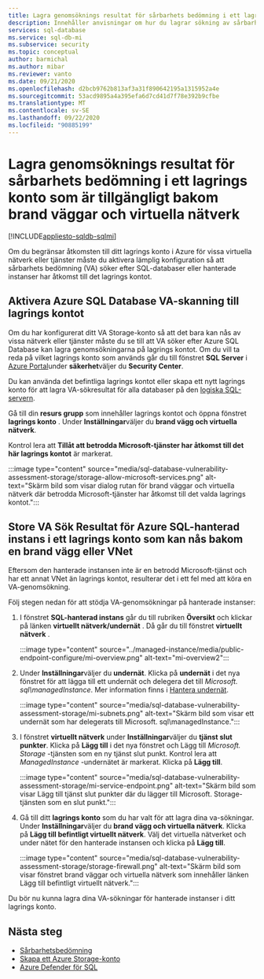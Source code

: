 ```yaml
---
title: Lagra genomsöknings resultat för sårbarhets bedömning i ett lagrings konto som är tillgängligt bakom brand väggar och virtuella nätverk
description: Innehåller anvisningar om hur du lagrar sökning av sårbarhets bedömning (VA) i ett lagrings konto som kan nås via en brand vägg eller ett virtuellt nätverk
services: sql-database
ms.service: sql-db-mi
ms.subservice: security
ms.topic: conceptual
author: barmichal
ms.author: mibar
ms.reviewer: vanto
ms.date: 09/21/2020
ms.openlocfilehash: d2bcb9762b813af3a31f890642195a1315952a4e
ms.sourcegitcommit: 53acd9895a4a395efa6d7cd41d7f78e392b9cfbe
ms.translationtype: MT
ms.contentlocale: sv-SE
ms.lasthandoff: 09/22/2020
ms.locfileid: "90885199"
---
```

# <a name="store-vulnerability-assessment-scan-results-in-a-storage-account-accessible-behind-firewalls-and-vnets"></a>Lagra genomsöknings resultat för sårbarhets bedömning i ett lagrings konto som är tillgängligt bakom brand väggar och virtuella nätverk
[!INCLUDE[appliesto-sqldb-sqlmi](../includes/appliesto-sqldb-sqlmi.md)]

Om du begränsar åtkomsten till ditt lagrings konto i Azure för vissa virtuella nätverk eller tjänster måste du aktivera lämplig konfiguration så att sårbarhets bedömning (VA) söker efter SQL-databaser eller hanterade instanser har åtkomst till det lagrings kontot.

## <a name="enable-azure-sql-database-va-scanning-access-to-the-storage-account"></a>Aktivera Azure SQL Database VA-skanning till lagrings kontot

Om du har konfigurerat ditt VA Storage-konto så att det bara kan nås av vissa nätverk eller tjänster måste du se till att VA söker efter Azure SQL Database kan lagra genomsökningarna på lagrings kontot. Om du vill ta reda på vilket lagrings konto som används går du till fönstret **SQL Server** i [Azure Portal](https://portal.azure.com)under **säkerhet**väljer du **Security Center**.

Du kan använda det befintliga lagrings kontot eller skapa ett nytt lagrings konto för att lagra VA-sökresultat för alla databaser på den [logiska SQL-servern](logical-servers.md).

Gå till din **resurs grupp** som innehåller lagrings kontot och öppna fönstret **lagrings konto** . Under **Inställningar**väljer du **brand vägg och virtuella nätverk**.

Kontrol lera att **Tillåt att betrodda Microsoft-tjänster har åtkomst till det här lagrings kontot** är markerat.

:::image type="content" source="media/sql-database-vulnerability-assessment-storage/storage-allow-microsoft-services.png" alt-text="Skärm bild som visar dialog rutan för brand väggar och virtuella nätverk där betrodda Microsoft-tjänster har åtkomst till det valda lagrings kontot.":::

## <a name="store-va-scan-results-for-azure-sql-managed-instance-in-a-storage-account-that-can-be-accessed-behind-a-firewall-or-vnet"></a>Store VA Sök Resultat för Azure SQL-hanterad instans i ett lagrings konto som kan nås bakom en brand vägg eller VNet

Eftersom den hanterade instansen inte är en betrodd Microsoft-tjänst och har ett annat VNet än lagrings kontot, resulterar det i ett fel med att köra en VA-genomsökning.

Följ stegen nedan för att stödja VA-genomsökningar på hanterade instanser:

1. I fönstret **SQL-hanterad instans** går du till rubriken **Översikt** och klickar på länken **virtuellt nätverk/undernät** . Då går du till fönstret **virtuellt nätverk** .

   :::image type="content" source="../managed-instance/media/public-endpoint-configure/mi-overview.png" alt-text="mi-overview2":::

1. Under **Inställningar**väljer du **undernät**. Klicka på **undernät** i det nya fönstret för att lägga till ett undernät och delegera det till *Microsoft. sql\managedInstance*. Mer information finns i [Hantera undernät](../../virtual-network/virtual-network-manage-subnet.md).

   :::image type="content" source="media/sql-database-vulnerability-assessment-storage/mi-subnets.png" alt-text="Skärm bild som visar ett undernät som har delegerats till Microsoft. sql\managedInstance.":::

1. I fönstret **virtuellt nätverk** under **Inställningar**väljer du **tjänst slut punkter**. Klicka på **Lägg till** i det nya fönstret och Lägg till *Microsoft. Storage* -tjänsten som en ny tjänst slut punkt. Kontrol lera att *ManagedInstance* -undernätet är markerat. Klicka på **Lägg till**.

   :::image type="content" source="media/sql-database-vulnerability-assessment-storage/mi-service-endpoint.png" alt-text="Skärm bild som visar Lägg till tjänst slut punkter där du lägger till Microsoft. Storage-tjänsten som en slut punkt.":::

1. Gå till ditt **lagrings konto** som du har valt för att lagra dina va-sökningar. Under **Inställningar**väljer du **brand vägg och virtuella nätverk**. Klicka på **Lägg till befintligt virtuellt nätverk**. Välj det virtuella nätverket och under nätet för den hanterade instansen och klicka på **Lägg till**.

   :::image type="content" source="media/sql-database-vulnerability-assessment-storage/storage-firewall.png" alt-text="Skärm bild som visar fönstret brand väggar och virtuella nätverk som innehåller länken Lägg till befintligt virtuellt nätverk.":::

Du bör nu kunna lagra dina VA-sökningar för hanterade instanser i ditt lagrings konto.

## <a name="next-steps"></a>Nästa steg

- [Sårbarhetsbedömning](sql-vulnerability-assessment.md)
- [Skapa ett Azure Storage-konto](../../storage/common/storage-account-create.md)
- [Azure Defender för SQL](azure-defender-for-sql.md)